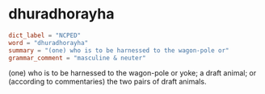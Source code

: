 # dhuradhorayha

``` toml
dict_label = "NCPED"
word = "dhuradhorayha"
summary = "(one) who is to be harnessed to the wagon-pole or"
grammar_comment = "masculine & neuter"
```

(one) who is to be harnessed to the wagon\-pole or yoke; a draft animal; or (according to commentaries) the two pairs of draft animals.

